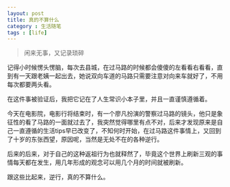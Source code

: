 ```yaml
---
layout: post
title: 真的不算什么
category : 生活随笔
tags : [life]
---
```


>闲来无事，又记录琐碎

记得小时候愣头愣脑，每次去县城，在过马路的时候都会傻傻的左看看右看看，直到有一天跟老姨一起出去，她说双向车道的马路只需要注意对向来车就好了，不用每次都要两头看。

在这件事被验证后，我把它记在了人生常识小本子里，并且一直谨慎遵循着。

今天在电影院，电影行将结束时，有一个廖凡扮演的警察过马路的镜头，他只是象征性的看了马路的一面就过去了，我突然觉得哪里有点不对，后来才发现原来是自己一直遵循的生活tips早已改变了，不知何时开始，在过马路这件事情上，又回到了十岁的东张西望，原因呢，当然是无处不在的各种逆行。

后来的后来，对于自己的这种返祖行为也就释然了，毕竟这个世界上刷新三观的事情每天都在发生，用几年形成的观念可以用几个月的时间就被刷新。

跟这些比起来，逆行，真的不算什么。
